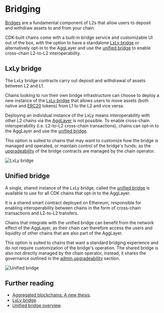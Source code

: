# Bridging

[Bridges](https://ethereum.org/en/developers/docs/bridges/) are a fundamental component of L2s that allow users to deposit and withdraw assets to and from your chain.

CDK-built chains come with a built-in bridge service and customizable UI out of the box, with the option to have a standalone [LxLy bridge](#lxly-bridge) or alternatively opt-in to the AggLayer and use the [unified bridge](#unified-bridge) to enable cross-chain L2-to-L2 interoperability.

## LxLy bridge

The LxLy bridge contracts carry out deposit and withdrawal of assets between L2 and L1.

Chains looking to run their own bridge infrastructure can choose to deploy a new instance of the [LxLy bridge](../../zkEVM/architecture/unified-LxLy/index.md) that allows users to move assets (both native and [ERC20](https://ethereum.org/en/developers/docs/standards/tokens/erc-20/) tokens) from L1 to the L2 and vice versa.

Deploying an individual instance of the LxLy means interoperability with other L2 chains via the [AggLayer](../../innovation-design/agglayer/overview.md) is not possible. To enable cross-chain interoperability (i.e. L2-to-L2 cross-chain transactions), chains can opt-in to the AggLayer and use the [unified bridge](../../innovation-design/agglayer/unified-bridge.md).

This option is suited to chains that may want to customize how the bridge is managed and operated, or maintain control of the bridge's funds; as the [upgradeability](./admin-upgradeability.md) of the bridge contracts are managed by the chain operator.

![LxLy bridge](../../img/cdk/lxly.png)

## Unified bridge

A single, shared instance of the LxLy bridge, called the [unified bridge](../../innovation-design/agglayer/unified-bridge.md) is available to use for all CDK chains that opt-in to the AggLayer. 

It is a shared smart contract deployed on Ethereum, responsible for enabling interoperability between chains in the form of cross-chain transactions and L2-to-L2 transfers.

Chains that integrate with the unified bridge can benefit from the network effect of the AggLayer, as their chain can therefore access the users and liquidity of other chains that are also part of the AggLayer.

This option is suited to chains that want a standard bridging experience and do not require customization of the bridge's operation. The shared bridge is also not directly managed by the chain operator, instead, it shares the governance outlined in the [admin upgradeability](./admin-upgradeability.md) section.

![Unified bridge](../../img/cdk/unified-bridge.png)

## Further reading

- [Aggregated blockchains: A new thesis](https://polygon.technology/blog/aggregated-blockchains-a-new-thesis).
- [LxLy bridge](../../zkEVM/architecture/unified-LxLy/index.md).
- [Unified bridge overview](../../innovation-design/agglayer/unified-bridge.md).
